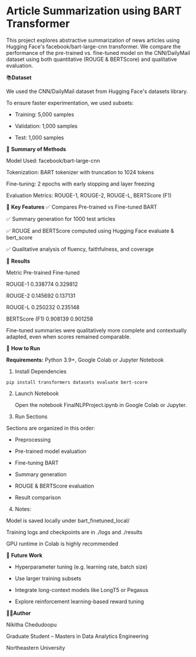 # **Article Summarization using BART Transformer**

This project explores abstractive summarization of news articles using Hugging Face's facebook/bart-large-cnn transformer. We compare the performance of the pre-trained vs. fine-tuned model on the CNN/DailyMail dataset using both quantitative (ROUGE & BERTScore) and qualitative evaluation.

📚**Dataset**

We used the CNN/DailyMail dataset from Hugging Face's datasets library.

To ensure faster experimentation, we used subsets:

- Training: 5,000 samples

- Validation: 1,000 samples

- Test: 1,000 samples

🧪 **Summary of Methods**

Model Used: facebook/bart-large-cnn

Tokenization: BART tokenizer with truncation to 1024 tokens

Fine-tuning: 2 epochs with early stopping and layer freezing

Evaluation Metrics: ROUGE-1, ROUGE-2, ROUGE-L, BERTScore (F1)

🧠 **Key Features**
✅ Compares Pre-trained vs Fine-tuned BART

✅ Summary generation for 1000 test articles

✅ ROUGE and BERTScore computed using Hugging Face evaluate & bert_score

✅ Qualitative analysis of fluency, faithfulness, and coverage

🧪 **Results**

Metric         Pre-trained	       Fine-tuned

ROUGE-1	        0.338774	          0.329812

ROUGE-2	        0.145692	          0.137131

ROUGE-L	        0.250232	          0.235148
 
BERTScore (F1)	0.908139	          0.901258

Fine-tuned summaries were qualitatively more complete and contextually adapted, even when scores remained comparable.

🚀 **How to Run**

**Requirements:** Python 3.9+, Google Colab or Jupyter Notebook

1. Install Dependencies
   
```pip install transformers datasets evaluate bert-score```

2. Launch Notebook
   
   Open the notebook FinalNLPProject.ipynb in Google Colab or Jupyter.

3. Run Sections
   
  Sections are organized in this order:

- Preprocessing

- Pre-trained model evaluation

- Fine-tuning BART

- Summary generation

- ROUGE & BERTScore evaluation

- Result comparison
  

4. Notes:

Model is saved locally under bart_finetuned_local/

Training logs and checkpoints are in ./logs and ./results

GPU runtime in Colab is highly recommended


🔮 **Future Work**

- Hyperparameter tuning (e.g. learning rate, batch size)

- Use larger training subsets

- Integrate long-context models like LongT5 or Pegasus

- Explore reinforcement learning-based reward tuning


👩‍💻**Author**

Nikitha Chedudoopu

Graduate Student – Masters in Data Analytics Engineering

Northeastern University


